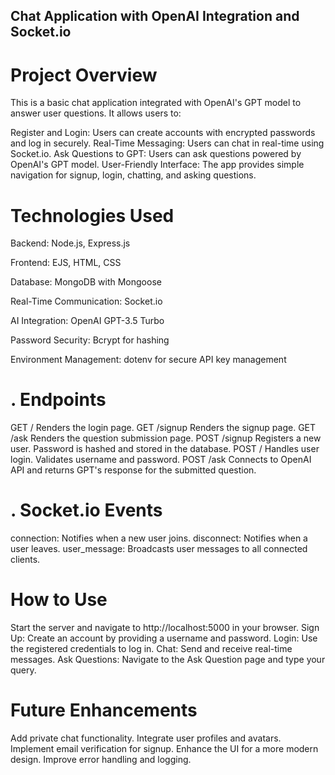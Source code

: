 
## Chat Application with OpenAI Integration and Socket.io
# Project Overview
This is a basic chat application integrated with OpenAI's GPT model to answer user questions. It allows users to:

Register and Login: Users can create accounts with encrypted passwords and log in securely.
Real-Time Messaging: Users can chat in real-time using Socket.io.
Ask Questions to GPT: Users can ask questions powered by OpenAI's GPT model.
User-Friendly Interface: The app provides simple navigation for signup, login, chatting, and asking questions.

# Technologies Used
Backend: Node.js, Express.js

Frontend: EJS, HTML, CSS

Database: MongoDB with Mongoose

Real-Time Communication: Socket.io

AI Integration: OpenAI GPT-3.5 Turbo

Password Security: Bcrypt for hashing

Environment Management: dotenv for secure API key management

# . Endpoints
GET /
Renders the login page.
GET /signup
Renders the signup page.
GET /ask
Renders the question submission page.
POST /signup
Registers a new user. Password is hashed and stored in the database.
POST /
Handles user login. Validates username and password.
POST /ask
Connects to OpenAI API and returns GPT's response for the submitted question.

# . Socket.io Events
connection: Notifies when a new user joins.
disconnect: Notifies when a user leaves.
user_message: Broadcasts user messages to all connected clients.

# How to Use
Start the server and navigate to http://localhost:5000 in your browser.
Sign Up: Create an account by providing a username and password.
Login: Use the registered credentials to log in.
Chat: Send and receive real-time messages.
Ask Questions: Navigate to the Ask Question page and type your query.

# Future Enhancements
Add private chat functionality.
Integrate user profiles and avatars.
Implement email verification for signup.
Enhance the UI for a more modern design.
Improve error handling and logging.
